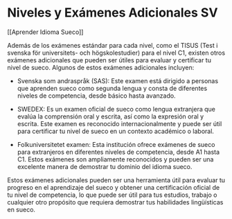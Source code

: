 # Niveles y Exámenes Adicionales SV

[[Aprender Idioma Sueco]]


Además de los exámenes estándar para cada nivel, como el TISUS (Test i svenska för universitets- och högskolestudier) para el nivel C1, existen otros exámenes adicionales que pueden ser útiles para evaluar y certificar tu nivel de sueco. Algunos de estos exámenes adicionales incluyen:

- Svenska som andraspråk (SAS): Este examen está dirigido a personas que aprenden sueco como segunda lengua y consta de diferentes niveles de competencia, desde básico hasta avanzado.

- SWEDEX: Es un examen oficial de sueco como lengua extranjera que evalúa la comprensión oral y escrita, así como la expresión oral y escrita. Este examen es reconocido internacionalmente y puede ser útil para certificar tu nivel de sueco en un contexto académico o laboral.

- Folkuniversitetet examen: Esta institución ofrece exámenes de sueco para extranjeros en diferentes niveles de competencia, desde A1 hasta C1. Estos exámenes son ampliamente reconocidos y pueden ser una excelente manera de demostrar tu dominio del idioma sueco.

Estos exámenes adicionales pueden ser una herramienta útil para evaluar tu progreso en el aprendizaje del sueco y obtener una certificación oficial de tu nivel de competencia, lo que puede ser útil para tus estudios, trabajo o cualquier otro propósito que requiera demostrar tus habilidades lingüísticas en sueco.
